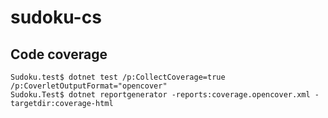 # sudoku-cs

## Code coverage

```
Sudoku.test$ dotnet test /p:CollectCoverage=true /p:CoverletOutputFormat="opencover"
Sudoku.Test$ dotnet reportgenerator -reports:coverage.opencover.xml -targetdir:coverage-html
```
